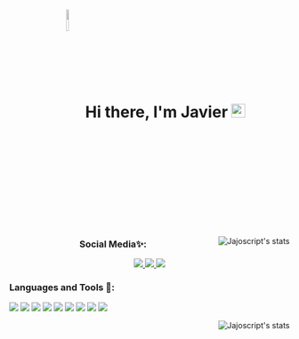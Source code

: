 <div align="center">
   
   <h1>
      <span>
         <img display="inline-block" align="middle" src="https://cdn.discordapp.com/attachments/570952602355761162/821467773946560552/DGg4koxXUAE_h1t.png" width=10% height=10% /></span>
         Hi there, I'm Javier
      <img src="https://media.giphy.com/media/hvRJCLFzcasrR4ia7z/giphy.gif" width="25px">
   </h1>
</div>

<a>
   <img src="https://github-readme-stats.vercel.app/api?username=jajoscript&count_private=true&show_icons=true&theme=synthwave&hide_border=true&locale=es" alt="Jajoscript's stats" align="right" />
</a>

<div align="center">
   <h3 align="center">Social Media✨:</h3>
   
   <a href="https://open.spotify.com/user/jyx0evb84wd3kriql8jckptee">
      <img src="https://img.icons8.com/nolan/64/spotify.png"/>
   </a>
   <a href="https://www.linkedin.com/in/javier-almarza-bucarey/">
     <img src="https://img.icons8.com/nolan/64/linkedin.png"/>
   </a>
   <a href="https://www.instagram.com/_.javier.almarza/">
     <img src="https://img.icons8.com/nolan/64/instagram-new.png"/>
   </a>   
</div>
   


### Languages and Tools 💾:
<a><img src="https://img.icons8.com/nolan/64/java-coffee-cup-logo.png"/></a>
<a><img src="https://img.icons8.com/nolan/64/copyright.png"/></a>
<a><img src="https://img.icons8.com/nolan/64/javascript.png"/></a>
<a><img src="https://img.icons8.com/nolan/64/css-filetype.png"/></a>
<a><img src="https://img.icons8.com/nolan/64/html-5.png"/></a>
<a><img src="https://img.icons8.com/nolan/64/python.png"/></a>
<a><img src="https://img.icons8.com/nolan/64/mysql.png"/></a>
<a><img src="https://img.icons8.com/nolan/64/react-native.png"/></a>
<a><img src="https://img.icons8.com/nolan/64/visual-studio-code-2019.png"/></a>
          
          
          
<a>
   <img src="https://github-readme-stats.vercel.app/api/top-langs/?username=jajoscript&hide=javascript,html&theme=synthwave&hide_border=true&locale=es" alt="Jajoscript's stats" align="right" />
</a>

<!-- 
[![willianrod's wakatime stats](https://github-readme-stats.vercel.app/api/wakatime?username=jajoscript&theme=synthwave)](https://github.com/jajoscript/github-readme-stats)
-->
